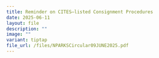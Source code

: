 ```yaml
---
title: Reminder on CITES–listed Consignment Procedures
date: 2025-06-11
layout: file
description: ""
image: ""
variant: tiptap
file_url: /files/NPARKSCircular09JUNE2025.pdf
---
```

